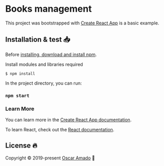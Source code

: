 
# Books management
This project was bootstrapped with [Create React App](https://github.com/facebook/create-react-app) is a basic example. 
  
## Installation & test 📥
Before [installing, download and install npm](https://www.npmjs.com/get-npm).

Install modules and libraries required
```
$ npm install
```

In the project directory, you can run:

### `npm start`

### Learn More

You can learn more in the [Create React App documentation](https://facebook.github.io/create-react-app/docs/getting-started).

To learn React, check out the [React documentation](https://reactjs.org/).

## License 🔥
Copyright © 2019-present [Oscar Amado](https://github.com/ofaaoficial) 🧔